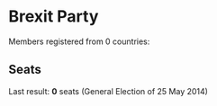 # Brexit Party

Members registered from 0 countries:

> 

## Seats

Last result: **0** seats (General Election of 25 May 2014)


